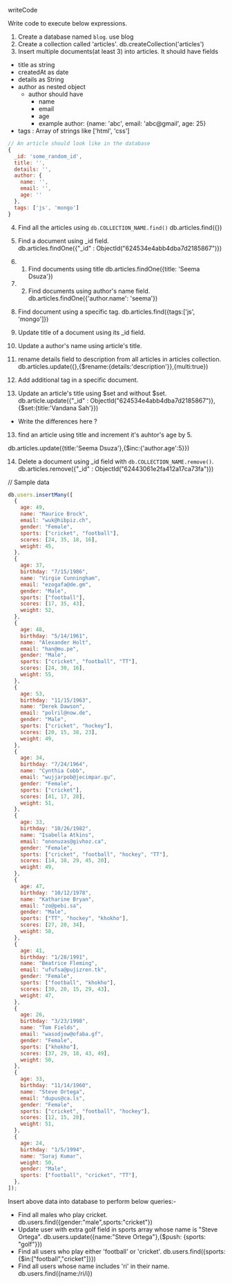 writeCode

Write code to execute below expressions.

1. Create a database named `blog`.
use blog
2. Create a collection called 'articles'.
db.createCollection('articles')
3. Insert multiple documents(at least 3) into articles. It should have fields

- title as string
- createdAt as date
- details as String
- author as nested object
  - author should have
    - name
    - email
    - age
    - example author: {name: 'abc', email: 'abc@gmail', age: 25}
- tags : Array of strings like ['html', 'css']

```js
// An article should look like in the database
{
  _id: 'some_random_id',
  title: '',
  details: '',
  author: {
    name: '',
    email: '',
    age: ''
  },
  tags: ['js', 'mongo']
}
```

4. Find all the articles using `db.COLLECTION_NAME.find()`
db.articles.find({})
5. Find a document using \_id field.  
db.articles.findOne({"_id" : ObjectId("624534e4abb4dba7d2185867")})
6. 1. Find documents using title
db.articles.findOne({title: 'Seema Dsuza'})
7. 2. Find documents using author's name field.
db.articles.findOne({'author.name': 'seema'})
8. Find document using a specific tag.
db.articles.find({tags:['js', 'mongo']})

9. Update title of a document using its \_id field.

10. Update a author's name using article's title.

    
11. rename details field to description from all articles in articles collection.
db.articles.update({},{$rename:{details:'description'}},{multi:true})
12. Add additional tag in a specific document.

13. Update an article's title using $set and without $set.
db.article.update({"_id" : ObjectId("624534e4abb4dba7d2185867")},
{$set:{title:'Vandana Sah'}})

- Write the differences here ?

13. find an article using title and increment it's auhtor's age by 5.

db.articles.update({title:'Seema Dsuza'},{$inc:{'author.age':5}})

14. Delete a document using \_id field with `db.COLLECTION_NAME.remove()`.
db.articles.remove({"_id" : ObjectId("62443061e2fa412a17ca73fa")})

// Sample data

```js
db.users.insertMany([
  {
    age: 49,
    name: "Maurice Brock",
    email: "wuk@hibpiz.ch",
    gender: "Female",
    sports: ["cricket", "football"],
    scores: [24, 35, 18, 16],
    weight: 45,
  },
  {
    age: 37,
    birthday: "7/15/1986",
    name: "Virgie Cunningham",
    email: "ezogafa@de.gm",
    gender: "Male",
    sports: ["football"],
    scores: [17, 35, 43],
    weight: 52,
  },
  {
    age: 48,
    birthday: "5/14/1961",
    name: "Alexander Holt",
    email: "han@mu.pe",
    gender: "Male",
    sports: ["cricket", "football", "TT"],
    scores: [24, 30, 16],
    weight: 55,
  },
  {
    age: 53,
    birthday: "11/15/1963",
    name: "Derek Dawson",
    email: "polril@now.de",
    gender: "Male",
    sports: ["cricket", "hockey"],
    scores: [20, 15, 38, 23],
    weight: 49,
  },
  {
    age: 34,
    birthday: "7/24/1964",
    name: "Cynthia Cobb",
    email: "wujjarpob@jecimpar.gu",
    gender: "Female",
    sports: ["cricket"],
    scores: [41, 17, 28],
    weight: 51,
  },
  {
    age: 33,
    birthday: "10/26/1982",
    name: "Isabella Atkins",
    email: "ononuzas@givhoz.ca",
    gender: "Female",
    sports: ["cricket", "football", "hockey", "TT"],
    scores: [14, 38, 29, 45, 20],
    weight: 49,
  },
  {
    age: 47,
    birthday: "10/12/1978",
    name: "Katharine Bryan",
    email: "zo@pebi.sa",
    gender: "Male",
    sports: ["TT", "hockey", "khokho"],
    scores: [27, 20, 34],
    weight: 58,
  },
  {
    age: 41,
    birthday: "1/28/1991",
    name: "Beatrice Fleming",
    email: "ufufsa@pujizren.tk",
    gender: "Female",
    sports: ["football", "khokho"],
    scores: [30, 20, 15, 29, 43],
    weight: 47,
  },
  {
    age: 26,
    birthday: "3/23/1998",
    name: "Tom Fields",
    email: "wasodjow@ofaba.gf",
    gender: "Female",
    sports: ["khokho"],
    scores: [37, 29, 18, 43, 49],
    weight: 50,
  },
  {
    age: 33,
    birthday: "11/14/1960",
    name: "Steve Ortega",
    email: "dupus@ca.ls",
    gender: "Female",
    sports: ["cricket", "football", "hockey"],
    scores: [12, 15, 20],
    weight: 51,
  },
  {
    age: 24,
    birthday: "1/5/1994",
    name: "Suraj Kumar",
    weight: 50,
    gender: "Male",
    sports: ["football", "cricket", "TT"],
  },
]);
```

Insert above data into database to perform below queries:-

- Find all males who play cricket.
db.users.find({gender:"male",sports:"cricket"})
- Update user with extra golf field in sports array whose name is "Steve Ortega".
db.users.update({name:"Steve Ortega"},{$push: {sports: "golf"}})
- Find all users who play either 'football' or 'cricket'.
db.users.find({sports:{$in:["football","cricket"]}})
- Find all users whose name includes 'ri' in their name.
db.users.find({name:/ri/i})
